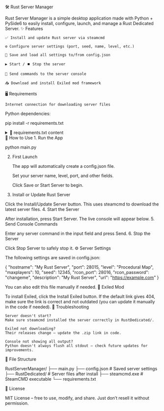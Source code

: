 🛠️ Rust Server Manager

Rust Server Manager is a simple desktop application made with Python + PySide6 to easily install, configure, launch, and manage a Rust Dedicated Server.
✨ Features

    ✅ Install and update Rust server via steamcmd

    ⚙️ Configure server settings (port, seed, name, level, etc.)

    💾 Save and load all settings to/from config.json

    ▶️ Start / ⏹️ Stop the server

    💬 Send commands to the server console

    📥 Download and install Exiled mod framework

🖥️ Requirements

    Internet connection for downloading server files

Python dependencies:

pip install -r requirements.txt

<details> <summary>📄 requirements.txt content</summary>

PySide6

</details>
🚀 How to Use
1. Run the App

python main.py

2. First Launch

    The app will automatically create a config.json file.

    Set your server name, level, port, and other fields.

    Click Save or Start Server to begin.

3. Install or Update Rust Server

Click the Install/Update Server button.
This uses steamcmd to download the latest server files.
4. Start the Server

After installation, press Start Server. The live console will appear below.
5. Send Console Commands

Enter any server command in the input field and press Send.
6. Stop the Server

Click Stop Server to safely stop it.
⚙️ Server Settings

The following settings are saved in config.json:

{
  "hostname": "My Rust Server",
  "port": 28015,
  "level": "Procedural Map",
  "maxplayers": 10,
  "seed": 12345,
  "rcon_port": 28016,
  "rcon_password": "changeme",
  "description": "My Rust Server",
  "url": "https://example.com"
}

You can also edit this file manually if needed.
🧩 Exiled Mod

To install Exiled, click the Install Exiled button.
If the default link gives 404, make sure the link is correct and not outdated (you can update it manually in the code if needed).
🧼 Troubleshooting

    Server doesn't start?
    Make sure steamcmd installed the server correctly in RustDedicated/.

    Exiled not downloading?
    Their releases change — update the .zip link in code.

    Console not showing all output?
    Python doesn't always flush all stdout — check future updates for improvements.

📁 File Structure

RustServerManager/
├── main.py
├── config.json         # Saved server settings
├── RustDedicated/      # Server files after install
├── steamcmd.exe        # SteamCMD executable
└── requirements.txt

📜 License

MIT License – free to use, modify, and share.
Just don’t resell it without permission.
